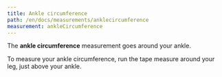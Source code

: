 ```yaml
---
title: Ankle circumference
path: /en/docs/measurements/anklecircumference 
measurement: ankleCircumference
---
```

The **ankle circumference** measurement goes around your ankle.

To measure your ankle circumference, run the tape measure around your leg, just above your ankle.

